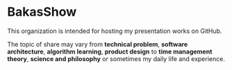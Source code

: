 BakasShow
========

This organization is intended for hosting my presentation works on GitHub.

The topic of share may vary from **technical problem**, **software architecture**,
**algorithm learning**, **product design** to **time management theory**, **science and philosophy**
or sometimes my daily life and experience.

